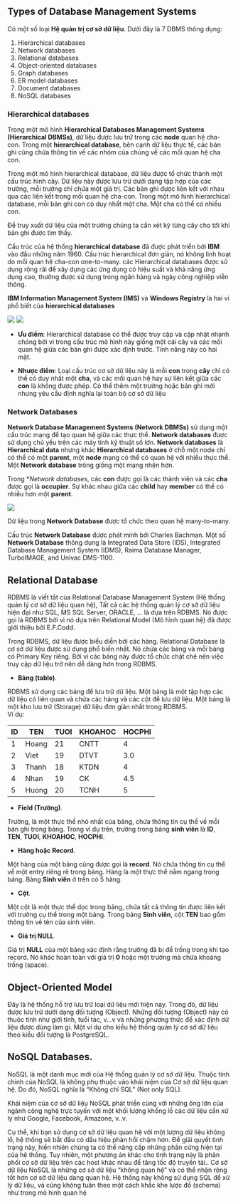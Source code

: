 ## Types of Database Management Systems

Có một số loại **Hệ quản trị cơ sở dữ liệu**. Dưới đây là 7 DBMS thông dụng:
1. Hierarchical databases
2. Network databases
3. Relational databases
4. Object-oriented databases
5. Graph databases
6. ER model databases
7. Document databases
8. NoSQL databases

### Hierarchical databases

Trong một mô hình **Hierarchical Databases Management Systems (Hierarchical DBMSs)**, dữ liệu được lưu trữ trong các **node** quan hệ cha-con.
Trong một **hierarchical database**, bên cạnh dữ liệu thực tế, các bản ghi cũng chứa thông tin về các nhóm của chúng về các mối quan hệ cha con.

Trong một mô hình hierarchical database, dữ liệu được tổ chức thành một cấu trúc hình cây.
Dữ liệu này được lưu trữ dưới dạng tập hợp của các trường, mỗi trường chỉ chứa một giá trị.
Các bản ghi được liên kết với nhau qua các liên kết trong mối quan hệ cha-con.
Trong một mô hình hierarchical database, mỗi bản ghi con có duy nhất một cha.
Một cha có thể có nhiều con.

Để truy xuất dữ liệu của một trường chúng ta cần xét kỹ từng cây cho tới khi bản ghi được tìm thấy.

Cấu trúc của hệ thống **hierarchical database** đã được phát triển bởi **IBM** vào đầu những năm 1960.
Cấu trúc hierarchical đơn giản, nó không linh hoạt do mối quan hệ cha-con one-to-many. các Hierarchical databases được sử dụng rộng rãi để xây dựng các ứng dụng có hiệu suất và khả năng ứng dụng cao, thường được sử dụng trong ngân hàng và ngày công nghiệp viễn thông.

**IBM Information Management System (IMS)** và **Windows Registry** là hai ví phổ biết của **hierarchical databases**

<img src=https://www.c-sharpcorner.com/UploadFile/65fc13/types-of-database-management-systems/Images/Types%20of%20Database%20Management%20Systems2.jpg>  <img src=https://www.c-sharpcorner.com/UploadFile/65fc13/types-of-database-management-systems/Images/Types%20of%20Database%20Management%20Systems3.jpg>

* **Ưu điểm**:
Hierarchical database có thể được truy cập và cập nhật nhanh chóng bởi vì trong cấu trúc mô hình này giống một cái cây và các mối quan hệ giữa các bản ghi được xác định trước. Tính năng này có hai mặt.

* **Nhược điểm**:
Loại cấu trúc cơ sở dữ liệu này là mỗi **con** trong **cây** chỉ có thể có duy nhất một **cha**, và các mối quan hệ hay sự liên kết giữa các **con** là không được phép. Có thể thêm một trường hoặc bản ghi mới nhưng yêu cầu định nghĩa lại toàn bộ cơ sở dữ liệu

### Network Databases

**Network Database Management Systems (Network DBMSs)** sử dụng một cấu trúc mạng để tạo quan hệ giữa các thực thể.
**Network databases** được sử dụng chủ yếu trên các máy tính kỹ thuật số lớn.
**Network databases** là **Hierarchical data** nhưng khác **Hierarchical databases** ở chỗ một node chỉ có thể có một **parent**, một **node** mạng có thể có quan hệ với nhiều thực thể. Một **Network database** trông giống một mạng nhện hơn.

Trong **Network databases*, các **con** được gọi là các thành viên và các **cha** được gọi là **occupier**. Sự khác nhau giữa các **child** hay **member** có thể có nhiều hơn một **parent**.

<img src=https://www.c-sharpcorner.com/UploadFile/65fc13/types-of-database-management-systems/Images/Types%20of%20Database%20Management%20Systems4.jpg>

Dữ liệu trong **Network Database** được tổ chức theo quan hệ many-to-many.

Cấu trúc **Network Database** được phát minh bởi Charles Bachman. Một số **Network Database** thông dụng là Integrated Data Store (IDS), Integrated Database Management System (IDMS), Raima Database Manager, TurboIMAGE, and Univac DMS-1100.

## Relational Database

RDBMS là viết tắt của Relational Database Management System (Hệ thống quản lý cơ sở dữ liệu quan hệ), Tất cả các hệ thống quản lý cơ sở dữ liệu hiện đại như SQL, MS SQL Server, ORACLE, … là dựa trên RDBMS. Nó được gọi là RDBMS bởi vì nó dựa trên Relational Model (Mô hình quan hệ) đã được giới thiệu bởi E.F.Codd.

Trong RDBMS, dữ liệu được biểu diễn bởi các hàng.
Relational Database là cơ sở dữ liệu được sử dụng phổ biến nhất.
Nó chứa các bảng và mỗi bảng có Primary Key riêng.
Bởi vì các bảng này được tổ chức chặt chẽ nên việc truy cập dữ liệu trở nên dễ dàng hơn trong RDBMS.

* **Bảng (table)**.

RDBMS sử dụng các bảng để lưu trữ dữ liệu.
Một bảng là một tập hợp các dữ liệu có liên quan và chứa các hàng và các cột để lưu dữ liệu.
Một bảng là một kho lưu trữ (Storage) dữ liệu đơn giản nhất trong RDBMS.
<br> Ví dụ:

| ID |  TEN    | TUOI|  KHOAHOC  | HOCPHI |
|----|---------|-----|-----------|--------|
|  1 | Hoang   |  21 | CNTT      |  4     |
|  2 | Viet    |  19 | DTVT      |  3.0   |
|  3 | Thanh   |  18 | KTDN      |  4     |
|  4 | Nhan    |  19 | CK        |  4.5   |
|  5 | Huong   |  20 | TCNH      |  5     |

* **Field (Trường)**.

Trường, là một thực thể nhỏ nhất của bảng, chứa thông tin cụ thể về mỗi bản ghi trong bảng.
Trong ví dụ trên, trường trong bảng **sinh viên** là **ID**, **TEN**, **TUOI**, **KHOAHOC**, **HOCPHI**.

* **Hàng hoặc Record**.

Một hàng của một bảng cũng được gọi là **record**. Nó chứa thông tin cụ thể về một entry riêng rẽ trong bảng.
Hàng là một thực thể nằm ngang trong bảng.
Bảng **Sinh viên** ở trên có 5 hàng.

* **Cột**.

Một cột là một thực thể dọc trong bảng, chứa tất cả thông tin được liên kết với trường cụ thể trong một bảng. Trong bảng **Sinh viên**, cột **TEN** bao gồm thông tin về tên của sinh viên.

* **Giá trị NULL**

Giá trị **NULL** của một bảng xác định rằng trường đã bị để trống trong khi tạo record.
Nó khác hoàn toàn với giá trị **0** hoặc một trường mà chứa khoảng trống (space).

## Object-Oriented Model

Đây là hệ thống hỗ trợ lưu trữ loại dữ liệu mới hiện nay.
Trong đó, dữ liệu được lưu trữ dưới dạng đối tượng (Object).
Những đối tượng (Object) này có thuộc tính như giới tính, tuổi tác, v…v và những phương thức để xác định dữ liệu được dùng làm gì.
Một ví dụ cho kiểu hệ thống quản lý cơ sở dữ liệu theo kiểu đối tượng là PostgreSQL.


## NoSQL Databases.

NoSQL là một danh mục mới của Hệ thống quản lý cơ sở dữ liệu. Thuộc tính chính của NoSQL là không phụ thuộc vào khái niệm của Cơ sở dữ liệu quan hệ. Do đó, NoSQL nghĩa là “Không chỉ SQL” (Not only SQL).

Khái niệm của cơ sở dữ liệu NoSQL phát triển cùng với những ông lớn của ngành công nghệ trực tuyến với một khối lượng khổng lồ các dữ liệu cần xử lý như Google, Facebook, Amazone, v..v.

Cụ thể, khi bạn sử dụng cơ sở dữ liệu quan hệ với một lượng dữ liệu không lồ, hệ thống sẽ bắt đầu có dấu hiệu phản hồi chậm hơn.
Để giải quyết tình trạng này, hiển nhiên chúng ta có thể nâng cấp những phần cứng hiện tại của hệ thống.
Tuy nhiên, một phương án khác cho tình trạng này là phân phối cơ sở dữ liệu trên các host khác nhau để tăng tốc độ truyền tải.. 
Cơ sở dữ liệu NoSQL là những cơ sở dữ liệu “không quan hệ” và có thể nhận rộng tốt hơn cơ sở dữ liệu dang quan hệ.
Hệ thống này không sử dụng SQL để xử lý dữ liệu, và cũng không tuân theo một cách khắc khe lược đồ (schema) như trong mô hình quan hệ
